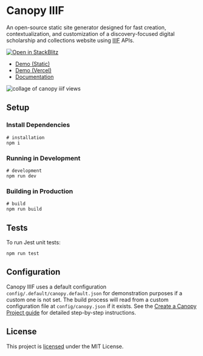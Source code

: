 # Canopy IIIF

An open-source static site generator designed for fast creation, contextualization, and customization of a discovery-focused digital scholarship and collections website using [IIIF](https://iiif.io/) APIs.

[![Open in StackBlitz](https://developer.stackblitz.com/img/open_in_stackblitz_small.svg)](https://stackblitz.com/fork/github/canopy-iiif/canopy-iiif)

- [Demo (Static)](https://canopy-iiif.github.io/canopy-iiif/)
- [Demo (Vercel)](https://canopy-iiif.vercel.app/)
- [Documentation](https://canopy-iiif.github.io/docs/)

![collage of canopy iiif views](https://github.com/canopy-iiif/canopy-iiif/assets/7376450/1779a0ce-1f62-4e9b-8186-110264c81bba)

## Setup

### Install Dependencies

```shell
# installation
npm i
```

### Running in Development

```shell
# development
npm run dev
```

### Building in Production

```shell
# build
npm run build
```

## Tests

To run Jest unit tests:

```shell
npm run test
```

## Configuration

Canopy IIIF uses a default configuration `config/.default/canopy.default.json` for demonstration purposes if a custom one is not set. The build process will read from a custom configuration file at `config/canopy.json` if it exists. See the [Create a Canopy Project guide](https://canopy-iiif.github.io/docs/get-started) for detailed step-by-step instructions.

## License

This project is [licensed](https://github.com/canopy-iiif/canopy-iiif/blob/main/LICENSE) under the MIT License.
